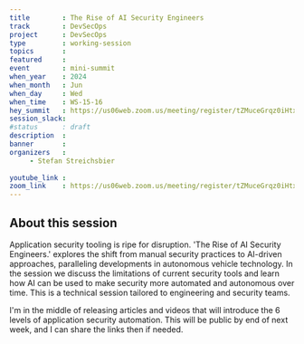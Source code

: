 ```yaml
---
title        : The Rise of AI Security Engineers
track        : DevSecOps
project      : DevSecOps
type         : working-session
topics       : 
featured     :
event        : mini-summit
when_year    : 2024
when_month   : Jun
when_day     : Wed
when_time    : WS-15-16
hey_summit   : https://us06web.zoom.us/meeting/register/tZMuceGrqz0iHtxEehEZ8ZwciK-dqBQaVb8F
session_slack:
#status      : draft
description  :
banner       : 
organizers   :
     - Stefan Streichsbier
    
youtube_link : 
zoom_link    : https://us06web.zoom.us/meeting/register/tZMuceGrqz0iHtxEehEZ8ZwciK-dqBQaVb8F
---
```


## About this session
Application security tooling is ripe for disruption. 'The Rise of AI Security Engineers.' explores the shift from manual security practices to AI-driven approaches, paralleling developments in autonomous vehicle technology. In the session we discuss the limitations of current security tools and learn how AI can be used to make security more automated and autonomous over time. This is a technical session tailored to engineering and security teams.

I'm in the middle of releasing articles and videos that will introduce the 6 levels of application security automation. This will be public by end of next week, and I can share the links then if needed.
